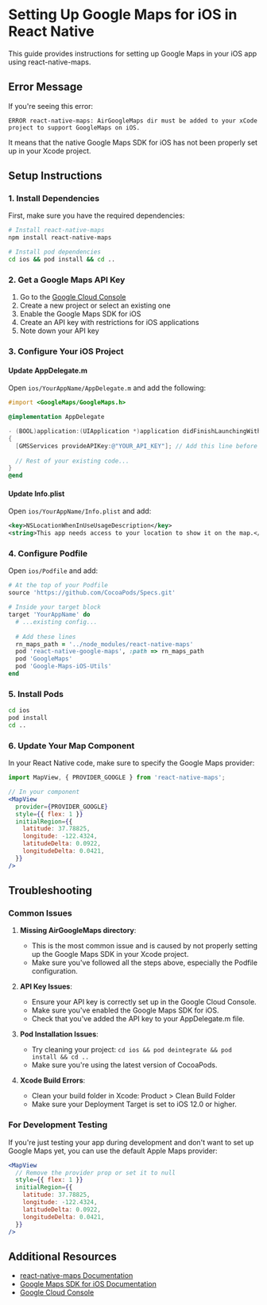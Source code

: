 # Setting Up Google Maps for iOS in React Native

This guide provides instructions for setting up Google Maps in your iOS app using react-native-maps.

## Error Message

If you're seeing this error:
```
ERROR react-native-maps: AirGoogleMaps dir must be added to your xCode project to support GoogleMaps on iOS.
```

It means that the native Google Maps SDK for iOS has not been properly set up in your Xcode project.

## Setup Instructions

### 1. Install Dependencies

First, make sure you have the required dependencies:

```bash
# Install react-native-maps
npm install react-native-maps

# Install pod dependencies
cd ios && pod install && cd ..
```

### 2. Get a Google Maps API Key

1. Go to the [Google Cloud Console](https://console.cloud.google.com/)
2. Create a new project or select an existing one
3. Enable the Google Maps SDK for iOS
4. Create an API key with restrictions for iOS applications
5. Note down your API key

### 3. Configure Your iOS Project

#### Update AppDelegate.m

Open `ios/YourAppName/AppDelegate.m` and add the following:

```objective-c
#import <GoogleMaps/GoogleMaps.h>

@implementation AppDelegate

- (BOOL)application:(UIApplication *)application didFinishLaunchingWithOptions:(NSDictionary *)launchOptions
{
  [GMSServices provideAPIKey:@"YOUR_API_KEY"]; // Add this line before the RCTBridge initialization
  
  // Rest of your existing code...
}
@end
```

#### Update Info.plist

Open `ios/YourAppName/Info.plist` and add:

```xml
<key>NSLocationWhenInUseUsageDescription</key>
<string>This app needs access to your location to show it on the map.</string>
```

### 4. Configure Podfile

Open `ios/Podfile` and add:

```ruby
# At the top of your Podfile
source 'https://github.com/CocoaPods/Specs.git'

# Inside your target block
target 'YourAppName' do
  # ...existing config...
  
  # Add these lines
  rn_maps_path = '../node_modules/react-native-maps'
  pod 'react-native-google-maps', :path => rn_maps_path
  pod 'GoogleMaps'
  pod 'Google-Maps-iOS-Utils'
end
```

### 5. Install Pods

```bash
cd ios
pod install
cd ..
```

### 6. Update Your Map Component

In your React Native code, make sure to specify the Google Maps provider:

```jsx
import MapView, { PROVIDER_GOOGLE } from 'react-native-maps';

// In your component
<MapView
  provider={PROVIDER_GOOGLE}
  style={{ flex: 1 }}
  initialRegion={{
    latitude: 37.78825,
    longitude: -122.4324,
    latitudeDelta: 0.0922,
    longitudeDelta: 0.0421,
  }}
/>
```

## Troubleshooting

### Common Issues

1. **Missing AirGoogleMaps directory**:
   - This is the most common issue and is caused by not properly setting up the Google Maps SDK in your Xcode project.
   - Make sure you've followed all the steps above, especially the Podfile configuration.

2. **API Key Issues**:
   - Ensure your API key is correctly set up in the Google Cloud Console.
   - Make sure you've enabled the Google Maps SDK for iOS.
   - Check that you've added the API key to your AppDelegate.m file.

3. **Pod Installation Issues**:
   - Try cleaning your project: `cd ios && pod deintegrate && pod install && cd ..`
   - Make sure you're using the latest version of CocoaPods.

4. **Xcode Build Errors**:
   - Clean your build folder in Xcode: Product > Clean Build Folder
   - Make sure your Deployment Target is set to iOS 12.0 or higher.

### For Development Testing

If you're just testing your app during development and don't want to set up Google Maps yet, you can use the default Apple Maps provider:

```jsx
<MapView
  // Remove the provider prop or set it to null
  style={{ flex: 1 }}
  initialRegion={{
    latitude: 37.78825,
    longitude: -122.4324,
    latitudeDelta: 0.0922,
    longitudeDelta: 0.0421,
  }}
/>
```

## Additional Resources

- [react-native-maps Documentation](https://github.com/react-native-maps/react-native-maps)
- [Google Maps SDK for iOS Documentation](https://developers.google.com/maps/documentation/ios-sdk/overview)
- [Google Cloud Console](https://console.cloud.google.com/)
